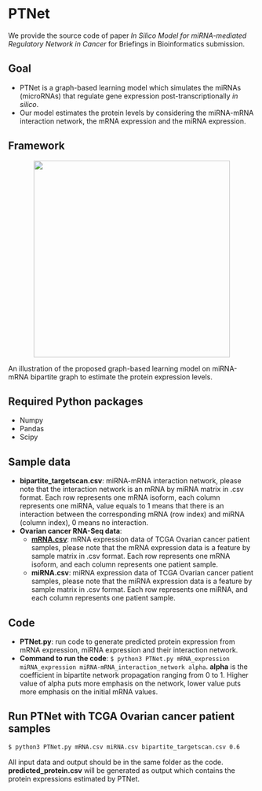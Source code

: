 # PTNet
We provide the source code of paper *In Silico Model for miRNA-mediated Regulatory Network in Cancer* for Briefings in Bioinformatics submission.

## Goal
 - PTNet is a graph-based learning model which simulates the miRNAs (microRNAs) that regulate gene expression post-transcriptionally *in silico*.
 - Our model estimates the protein levels by considering the miRNA-mRNA interaction network, the mRNA expression and the miRNA expression.

## Framework
<p align="center">
  <img src="PTNet.png" width="400">
  <figcaption>An illustration of the proposed graph-based learning model on miRNA-mRNA bipartite graph to estimate the protein expression levels.</figcaption>
</p>

## Required Python packages
 - Numpy
 - Pandas
 - Scipy

## Sample data
 - **bipartite_targetscan.csv**: miRNA-mRNA interaction network, please note that the interaction network is an mRNA by miRNA matrix in .csv format. Each row represents one mRNA isoform, each column represents one miRNA, value equals to 1 means that there is an interaction between the corresponding mRNA (row index) and miRNA (column index), 0 means no interaction.
 - **Ovarian cancer RNA-Seq data**: 
   * **[mRNA.csv]**: mRNA expression data of TCGA Ovarian cancer patient samples, please note that the mRNA expression data is a feature by sample matrix in .csv format. Each row represents one mRNA isoform, and each column represents one patient sample. 
   * **miRNA.csv**: miRNA expression data of TCGA Ovarian cancer patient samples, please note that the miRNA expression data is a feature by sample matrix in .csv format. Each row represents one miRNA, and each column represents one patient sample.

## Code
 - **PTNet.py**: run code to generate predicted protein expression from mRNA expression, miRNA expression and their interaction network.
 - **Command to run the code**: ``` $ python3 PTNet.py mRNA_expression miRNA_expression miRNA-mRNA_interaction_network alpha ```. **alpha** is the coefficient in bipartite network propagation ranging from 0 to 1. Higher value of alpha puts more emphasis on the network, lower value puts more emphasis on the initial mRNA values.

## Run PTNet with TCGA Ovarian cancer patient samples 
```sh
$ python3 PTNet.py mRNA.csv miRNA.csv bipartite_targetscan.csv 0.6 
```
All input data and output should be in the same folder as the code. **predicted_protein.csv** will be generated as output which contains the protein expressions estimated by PTNet.

[mRNA.csv]: <https://drive.google.com/file/d/18WrnFyqQcp7GjZc9YdvTtt6acJTHYkLU/view?usp=sharing>
